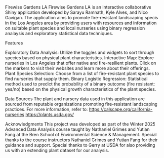Firewise Gardens LA
Firewise Gardens LA is an interactive collaborative Shiny application developed by Sarayu Ramnath, Kyle Alves, and Nico Gavigan. The application aims to promote fire-resistant landscaping specis in the Los Angeles area by providing users with resources and information on suitable plant species and local nurseries using binary regression analaysis and exploratory statistical data techniques.

Features

Exploratory Data Analysis: Utilize the toggles and widgets to sort through species based on physical plant characteristics. 
Interactive Map: Explore nurseries in Los Angeles that offer native and fire-resilient plants. Click on the markers to visit their websites and learn more about their offerings.
Plant Species Selection: Choose from a list of fire-resistant plant species to find nurseries that supply them.
Binary Logistic Regression: Statistical method used to predict the probability of a binary outcome (fire resistant: yes/no) based on the physical growth characteristics of the plant species. 

Data Sources
The plant and nursery data used in this application are sourced from reputable organizations promoting fire-resistant landscaping practices. For more information, refer to:
https://calscape.org/california-nurseries
https://plants.usda.gov/

Acknowledgments
This project was developed as part of the Winter 2025 Advanced Data Analysis course taught by Nathaniel Grimes and Yutian Fang at the Bren School of Environmental Science & Management. Special thanks to the course instructors Nathaniel Grimes and Yutian Fang for their guidance and support. Special thanks to Gerry at USDA for also providing us with an extending plant dataset for our analysis. 

